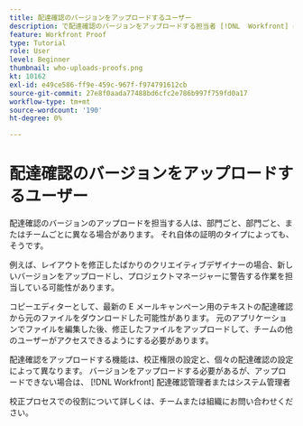 ```yaml
---
title: 配達確認のバージョンをアップロードするユーザー
description: で配達確認のバージョンをアップロードする担当者 [!DNL  Workfront] は異なる場合があります。 一般的な使用例から、組織での理想的な設定を特定します。
feature: Workfront Proof
type: Tutorial
role: User
level: Beginner
thumbnail: who-uploads-proofs.png
kt: 10162
exl-id: e49ce586-ff9e-459c-967f-f974791612cb
source-git-commit: 27e8f0aada77488bd6cfc2e786b997f759fd0a17
workflow-type: tm+mt
source-wordcount: '190'
ht-degree: 0%

---
```


# 配達確認のバージョンをアップロードするユーザー

配達確認のバージョンのアップロードを担当する人は、部門ごと、部門ごと、またはチームごとに異なる場合があります。 それ自体の証明のタイプによっても、そうです。

例えば、レイアウトを修正したばかりのクリエイティブデザイナーの場合、新しいバージョンをアップロードし、プロジェクトマネージャーに警告する作業を担当している可能性があります。

コピーエディターとして、最新の E メールキャンペーン用のテキストの配達確認から元のファイルをダウンロードした可能性があります。 元のアプリケーションでファイルを編集した後、修正したファイルをアップロードして、チームの他のユーザーがアクセスできるようにする必要があります。

配達確認をアップロードする機能は、校正権限の設定と、個々の配達確認の設定によって異なります。 バージョンをアップロードする必要があるが、アップロードできない場合は、 [!DNL Workfront] 配達確認管理者またはシステム管理者

校正プロセスでの役割について詳しくは、チームまたは組織にお問い合わせください。
